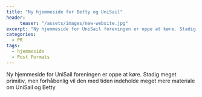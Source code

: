 ```yaml
---
title: "Ny hjemmeside for Betty og UniSail"
header:
     teaser: "/assets/images/new-website.jpg"
excerpt: "Ny hjemmeside for UniSail foreningen er oppe at køre. Stadig meget primitiv, men forhåbenlig vil den tiden indeholde ..."
categories:
  - PR
tags:
  - hjemmeside
  - Post Formats
---
```


Ny hjemmeside for UniSail foreningen er oppe at køre. Stadig meget primitiv, men forhåbenlig vil den med tiden indeholde meget mere materiale om UniSail og Betty
